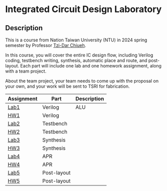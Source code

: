 # Integrated Circuit Design Laboratory

## Description
This is a course from Nation Taiwan University (NTU) in 2024 spring semester by Professor [Tzi-Dar Chiueh](https://www.ee.ntu.edu.tw/profile1.php?id=33).

In this course, you will cover the entire IC design flow, including Verilog coding, testbench writing, synthesis, automatic place and route, and post-layout. Each part will include one lab and one homework assignment, along with a team project.

About the team project, your team needs to come up with the proposal on your own, and your work will be sent to TSRI for fabrication.


| Assignment | Part | Description |
| ---------- | ---- | ----------- |
| [Lab1](https://github.com/asdshawn/2024-NTU-ICDLab/tree/main/Lab1) | Verilog     | ALU            |
| [HW1](https://github.com/asdshawn/2024-NTU-ICDLab/tree/main/HW1)  | Verilog     |             |
| [Lab2](https://github.com/asdshawn/2024-NTU-ICDLab/tree/main/Lab2) | Testbench   |             |
| [HW2](https://github.com/asdshawn/2024-NTU-ICDLab/tree/main/HW2)  | Testbench   |             |
| [Lab3](https://github.com/asdshawn/2024-NTU-ICDLab/tree/main/Lab3) | Synthesis   |             |
| [HW3](https://github.com/asdshawn/2024-NTU-ICDLab/tree/main/HW3)  | Synthesis   |             |
| [Lab4](https://github.com/asdshawn/2024-NTU-ICDLab/tree/main/Lab4) | APR         |             |
| [HW4](https://github.com/asdshawn/2024-NTU-ICDLab/tree/main/HW4)  | APR         |             |
| [Lab5](https://github.com/asdshawn/2024-NTU-ICDLab/tree/main/Lab5) | Post-layout |             |
| [HW5](https://github.com/asdshawn/2024-NTU-ICDLab/tree/main/HW5)  | Post-layout |         |


